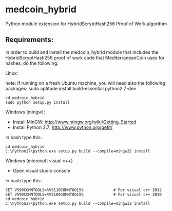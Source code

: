 medcoin_hybrid
==============

Python module extension for HybridScryptHash256 Proof of Work algorithm


Requirements:
-------------------------
In order to build and install the medcoin_hybrid module that includes the HybridScryptHash256 proof of work code that MediterraneanCoin uses for hashes, do the following:

Linux:

note: if running on a fresh Ubuntu machine, you will need also the following packages:
sudo aptitude install build-essential python2.7-dev

    cd medcoin_hybrid
    sudo python setup.py install


Windows (mingw):
* Install MinGW: http://www.mingw.org/wiki/Getting_Started
* Install Python 2.7: http://www.python.org/getit/

In bash type this:

    cd medcoin_hybrid
    C:\Python27\python.exe setup.py build --compile=mingw32 install

Windows (microsoft visual c++)
* Open visual studio console

In bash type this:

    SET VS90COMNTOOLS=%VS110COMNTOOLS%	           # For visual c++ 2012
    SET VS90COMNTOOLS=%VS100COMNTOOLS%             # For visual c++ 2010
    cd medcoin_hybrid
    C:\Python27\python.exe setup.py build --compile=mingw32 install
